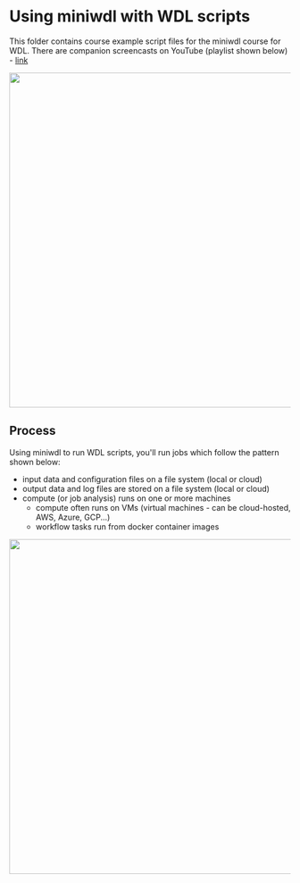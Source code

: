 # Using miniwdl with WDL scripts

This folder contains course example script files for the miniwdl course for WDL.  There are companion screencasts on YouTube (playlist shown below) - [link](https://www.youtube.com/playlist?list=PL4Q4HssKcxYv1FQJUD6D1Cu0Q1O-_S1hM)

<img src="https://github.com/openwdl/learn-wdl/blob/master/images/miniwdl-screencasts.png" width=600>

## Process 

Using miniwdl to run WDL scripts, you'll run jobs which follow the pattern shown below:
- input data and configuration files on a file system (local or cloud)
- output data and log files are stored on a file system (local or cloud)
- compute (or job analysis) runs on one or more machines
  - compute often runs on VMs (virtual machines - can be cloud-hosted, AWS, Azure, GCP...)
  - workflow tasks run from docker container images

<img src="https://github.com/openwdl/learn-wdl/blob/master/images/miniwdl-dev.png" width=600>

